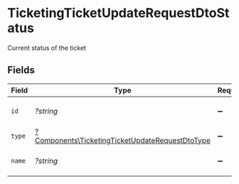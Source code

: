 # TicketingTicketUpdateRequestDtoStatus

Current status of the ticket


## Fields

| Field                                                                                                             | Type                                                                                                              | Required                                                                                                          | Description                                                                                                       | Example                                                                                                           |
| ----------------------------------------------------------------------------------------------------------------- | ----------------------------------------------------------------------------------------------------------------- | ----------------------------------------------------------------------------------------------------------------- | ----------------------------------------------------------------------------------------------------------------- | ----------------------------------------------------------------------------------------------------------------- |
| `id`                                                                                                              | *?string*                                                                                                         | :heavy_minus_sign:                                                                                                | The id of the ticket status.                                                                                      | 001                                                                                                               |
| `type`                                                                                                            | [?Components\TicketingTicketUpdateRequestDtoType](../../Models/Components/TicketingTicketUpdateRequestDtoType.md) | :heavy_minus_sign:                                                                                                | The type of this status                                                                                           |                                                                                                                   |
| `name`                                                                                                            | *?string*                                                                                                         | :heavy_minus_sign:                                                                                                | The name of the ticket status.                                                                                    | Backlog                                                                                                           |